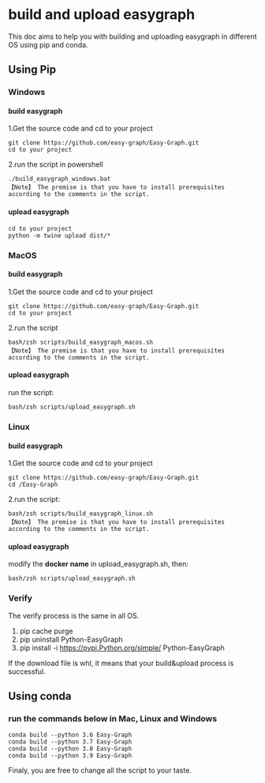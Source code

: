 # build and upload easygraph
This doc aims to help you with building and uploading easygraph in different OS using pip and conda.

## Using Pip 

### Windows

#### build easygraph

1.Get the source code and cd to your project

    git clone https://github.com/easy-graph/Easy-Graph.git
    cd to your project
    
2.run the script in powershell

    ./build_easygraph_windows.bat
    【Note】 The premise is that you have to install prerequisites according to the comments in the script. 

    

#### upload easygraph

    cd to your project
    python -m twine upload dist/*

### MacOS

#### build easygraph

1.Get the source code and cd to your project

    git clone https://github.com/easy-graph/Easy-Graph.git
    cd to your project
    
2.run the script

    bash/zsh scripts/build_easygraph_macos.sh
    【Note】 The premise is that you have to install prerequisites according to the comments in the script. 

    

#### upload easygraph

run the script:

    bash/zsh scripts/upload_easygraph.sh

### Linux

#### build easygraph

1.Get the source code and cd to your project

    git clone https://github.com/easy-graph/Easy-Graph.git
    cd /Easy-Graph

2.run the script:

    bash/zsh scripts/build_easygraph_linux.sh
    【Note】 The premise is that you have to install prerequisites according to the comments in the script. 

#### upload easygraph

modify the **docker name** in upload_easygraph.sh, then:

    bash/zsh scripts/upload_easygraph.sh
    


### Verify
The verify process is the same in all OS.
1. pip cache purge
2. pip uninstall Python-EasyGraph
3. pip install -i https://pypi.Python.org/simple/ Python-EasyGraph

If the download file is whl, it means that your build&upload process is successful.


## Using conda

### run the commands below in Mac, Linux and Windows
    conda build --python 3.6 Easy-Graph 
    conda build --python 3.7 Easy-Graph 
    conda build --python 3.8 Easy-Graph 
    conda build --python 3.9 Easy-Graph 

Finaly, you are free to change all the script to your taste.